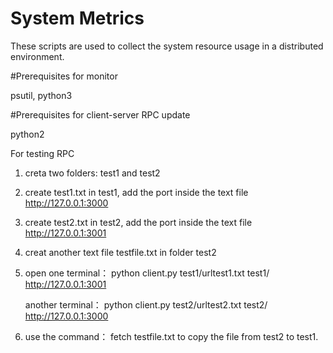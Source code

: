 # System Metrics

These scripts are used to collect the system resource usage in a distributed environment.

#Prerequisites for monitor

psutil, python3

#Prerequisites for client-server RPC update

python2

For testing RPC

1. creta two folders: test1 and test2

2. create test1.txt in test1, add the port inside the text file http://127.0.0.1:3000

3. create test2.txt in test2, add the port inside the text file http://127.0.0.1:3001

4. creat another text file testfile.txt in folder test2

5. open one terminal： python client.py test1/urltest1.txt  test1/  http://127.0.0.1:3001

   another terminal： python client.py test2/urltest2.txt  test2/  http://127.0.0.1:3000


6. use the command： fetch testfile.txt to copy the file from test2 to test1.
